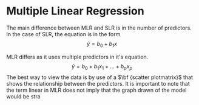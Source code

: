 # Multiple Linear Regression
The main difference between MLR and SLR is in the number of predictors. In the case of SLR, the equation is in the form
$$\hat{y} = b_0 + b_1x $$


MLR differs as it uses multiple predictors in it's equation.
$$\hat{y} = b_0 + b_1x_1 + \dots + b_px_p$$
The best way to view the data is by use of a $\bf {scatter plotmatrix}$ that shows the relationship between the predictors.
It is important to note that the term linear in MLR does not imply that the graph drawn of the model would be stra
<!--stackedit_data:
eyJoaXN0b3J5IjpbMTQ1NjI5MzE4OSwyMDUzMDY0ODMyLC00MT
MwMDY0LC0xODE1MTUwNjksNTcwNTI1NzM0LC05NjE4OTc4M119

-->